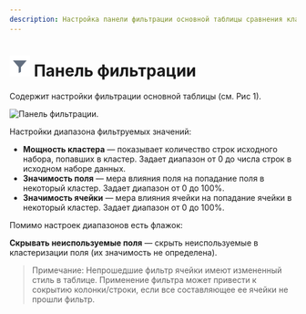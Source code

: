 ```yaml
---
description: Настройка панели фильтрации основной таблицы сравнения кластеров в Loginom. Справка по фильтру. Настройка диапазона фильтруемых значений. Скрытие неиспользуемых при кластерном сравнении полей.
---
```

# ![Панель фильтрации](./../../images/icons/common/toolbar-controls/filter_default.svg) Панель фильтрации

Содержит настройки фильтрации основной таблицы (см. Рис 1).

![Панель фильтрации.](./images/cluster-profilies-filter-panel.png)

Настройки диапазона фильтруемых значений:

* **Мощность кластера** — показывает количество строк исходного набора, попавших в кластер. Задает диапазон от 0 до числа строк в исходном наборе данных.
* **Значимость поля** — мера влияния поля на попадание поля в некоторый кластер. Задает диапазон от 0 до 100%.
* **Значимость ячейки** — мера влияния ячейки на попадание ячейки в некоторый кластер. Задает диапазон от 0 до 100%.

Помимо настроек диапазонов есть флажок:

**Скрывать неиспользуемые поля** — скрыть неиспользуемые в кластеризации поля (их значимость не определена).

>Примечание: Непрошедшие фильтр ячейки имеют измененный стиль в таблице. Применение фильтра может привести к сокрытию колонки/строки, если все составляющее ее ячейки не прошли фильтр.
